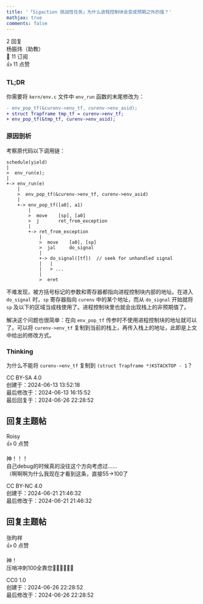 ```yaml
---
title: '「Sigaction 挑战性任务」为什么进程控制块会变成预期之外的值？'
mathjax: true
comments: false
---
```

<div class="post-info">2 回复</div>

<div id="reply-0" class="reply">
<div class="reply-header">
<span>杨振炜（助教）</span>
<div class="reply-badges"><div class="badge badge-subscribes">&#x1F516;&#xFE0E; 11 订阅</div><div class="badge badge-likes">&#x1F44D;&#xFE0E; 11 点赞</div></div>
</div>
<div class="reply-text">

### TL;DR

你需要将 `kern/env.c` 文件中 `env_run` 函数的末尾修改为：
```diff
- env_pop_tf(&curenv->env_tf, curenv->env_asid);
+ struct Trapframe tmp_tf = curenv->env_tf;
+ env_pop_tf(&tmp_tf, curenv->env_asid);
```

### 原因剖析

考察原代码以下调用链：

```
schedule(yield)
|
>  env_run(e);
|
+-> env_run(e)
    |
    >  env_pop_tf(&curenv->env_tf, curenv->env_asid)
    |
    +-> env_pop_tf([a0], a1)
        |
        >  move    [sp], [a0]
        >  j       ret_from_exception
        |
        +-> ret_from_exception
            |
            >  move    [a0], [sp]
            >  jal     do_signal
            |
            +-> do_signal([tf])  // seek for unhandled signal
            |   |
            |   > ...
            |
            >  eret
```

不难发现，被方括号标记的参数和寄存器都指向进程控制块内部的地址。在进入 `do_signal` 时，`sp` 寄存器指向 `curenv` 中的某个地址，而从 `do_signal` 开始就将 `sp` 及以下的区域当成栈使用了。进程控制块里也就会出现栈上的非预期值了。

解决这个问题也很简单：在向 `env_pop_tf` 传参时不使用进程控制块的地址就可以了。可以将 `curenv->env_tf` 复制到当前的栈上，再传入栈上的地址，此即是上文中给出的修改方式。

### Thinking

为什么不能将 `curenv->env_tf` 复制到 `(struct Trapframe *)KSTACKTOP - 1`？
[](这是因为在MOS启动到第一次调度进程时，所用的栈大小可能小于`Trapframe`的大小，也就是`sp>KSTACKTOP-1`，运行时所需要的栈和放置`Trapframe`的区域有重叠。可能会导致复制后的`Trapframe`被破坏，用户程序不能正常运行。)

</div>
<div class="reply-footer">
<span>CC BY-SA 4.0</span>
<div class="reply-datetime">
创建于：<time datetime="2024-06-13T13:52:18.690536+08:00" title="2024-06-13T13:52:18.690536+08:00">2024-06-13 13:52:18</time>
<br>最后修改于：<time datetime="2024-06-13T16:15:52.124206+08:00" title="2024-06-13T16:15:52.124206+08:00">2024-06-13 16:15:52</time>
<br>最后回复于：<time datetime="2024-06-26T22:28:52.842408+08:00" title="2024-06-26T22:28:52.842408+08:00">2024-06-26 22:28:52</time>
</div>
</div>
<div style="clear: both;"></div>
</div>

## 回复主题帖

<div id="reply-710" class="reply reply-l0">
<div class="reply-header">
<span>Roisy</span>
<div class="reply-badges"><div class="badge">&#x1F44D;&#xFE0E; 0 点赞</div></div>
</div>
<div class="reply-text">

神！！！<br>
自己debug的时候真的没往这个方向考虑过……<br>
（啊啊啊为什么我现在才看到这条，直接55->100了

</div>
<div class="reply-footer">
<span>CC BY-NC 4.0</span>
<div class="reply-datetime">
<span>创建于：2024-06-21 21:46:32</span>
<br><span>最后修改于：2024-06-21 21:46:32</span>
</div>
</div>
<div style="clear: both;"></div>
</div>

## 回复主题帖

<div id="reply-746" class="reply reply-l0">
<div class="reply-header">
<span>张昀祥</span>
<div class="reply-badges"><div class="badge">&#x1F44D;&#xFE0E; 0 点赞</div></div>
</div>
<div class="reply-text">

神！<br>
压哨冲刺100全靠您🧎‍♂️🧎‍♂️🧎‍♂️

</div>
<div class="reply-footer">
<span>CC0 1.0</span>
<div class="reply-datetime">
<span>创建于：2024-06-26 22:28:52</span>
<br><span>最后修改于：2024-06-26 22:28:52</span>
</div>
</div>
<div style="clear: both;"></div>
</div>

